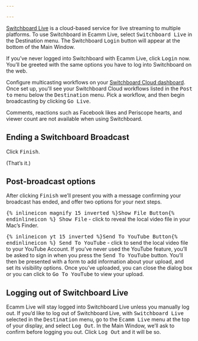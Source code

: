 ```yaml
---

---
```


[Switchboard Live](https://www.switchboard.live?afmc=ecammlive) is a cloud-based service for live streaming to multiple platforms.  To use Switchboard in Ecamm Live, select <samp>Switchboard Live</samp> in the Destination menu. The Switchboard <samp class="blue">Login</samp> button will appear at the bottom of the Main Window.

If you’ve never logged into Switchboard with Ecamm Live, click <samp class="blue">Login</samp> now. You’ll be greeted with the same options you have to log into Switchboard on the web.

Configure multicasting workflows on your [Switchboard Cloud dashboard](https://cloud.switchboard.live/connect/streams). Once set up, you'll see your Switchboard Cloud workflows listed in the <samp>Post to</samp> menu below the <samp>Destination</samp> menu.  Pick a workflow, and then begin broadcasting by clicking <samp class="blue">Go Live</samp>. 

Comments, reactions such as Facebook likes and Periscope hearts, and viewer count are not available when using Switchboard.

## Ending a Switchboard Broadcast

Click <samp class="blue">Finish</samp>.

(That’s it.)

## Post-broadcast options

After clicking <samp class="blue">Finish</samp> we’ll present you with a message confirming your broadcast has ended, and offer two options for your next steps.

<samp>{% inlineicon magnify 15 inverted %}Show File Button{% endinlineicon %} Show File</samp> - click to reveal the local video file in your Mac’s Finder.

<samp>{% inlineicon yt 15 inverted %}Send To YouTube Button{% endinlineicon %} Send To YouTube</samp> - click to send the local video file to your YouTube Account.
If you’ve never used the YouTube feature, you’ll be asked to sign in when you press the <samp>Send To YouTube</samp> button. You’ll then be presented with a form to add information about your upload, and set its visibility options. Once you’ve uploaded, you can close the dialog box or you can click to <samp>Go To YouTube</samp> to view your upload.

## Logging out of Switchboard Live

Ecamm Live will stay logged into Switchboard Live unless you manually log out.
If you’d like to log out of Switchboard Live, with <samp>Switchboard Live</samp> selected in the <samp>Destination</samp> menu, go to the <samp>Ecamm Live</samp> menu at the top of your display, and select <samp>Log Out</samp>. In the Main Window, we’ll ask to confirm before logging you out. Click <samp>Log Out</samp> and it will be so.